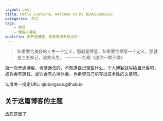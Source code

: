 ```yaml
---
layout: post
title: Hello Everyone, Welcome to my BLOGGGGGGGGG~
categories: 杂文
tags: 
    - 置顶
    - 博客开通啦
subtitle: 刚开通博客，还是有很多想法的~
---
```


> 如果要给美好的人生一个定义，那就是惬意，如果要给惬意一个定义，那就是三五知己，谈笑风生。 ————刘瑜《送你一颗子弹》

第一次开通博客，也挺迷茫的，不知道要记录些什么，个人博客就写给自己看吧，或许会有转载，或许会有心得体会，也希望自己能写出技术性的文章吧。

认准唯一指定URL: qiutongxue.github.io

## 关于这篇博客的主题

[放在这里了](/about/)

